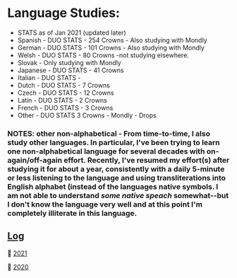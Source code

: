 # Language Studies:
* STATS as of Jan 2021 (updated later) 
* Spanish -  DUO STATS - 254 Crowns - Also studying with Mondly 
* German - DUO STATS - 101 Crowns  - Also studying with Mondly 
* Welsh - DUO STATS - 80 Crowns -not studying elsewhere. 
* Slovak  - Only studying with Mondly 
* Japanese - DUO STATS - 41 Crowns 
* Italian - DUO STATS -
* Dutch - DUO STATS - 7 Crowns 
* Czech - DUO STATS - 12 Crowns 
* Latin - DUO STATS - 2 Crowns 
* French - DUO STATS - 3 Crowns 
* Other - DUO STATS 3 Crowns - Mondly - Drops 

### NOTES: other non-alphabetical - From time-to-time, I also study other languages. In particular, I've been trying to learn one non-alphabetical language for several decades with on-again/off-again effort.  Recently, I've resumed my effort(s) after studying it for about a year, consistently with a daily 5-minute or less listening to the language and using transliterations into English alphabet (instead of the languages native symbols. I am not able to understand *some native speach* somewhat--but I don't know the language very well and at this point I'm completely illiterate in this language. 

## [Log](https://github.com/EO4wellness/T-I-L/tree/main/polyglot/la-otra/logs)

:large_blue_circle: [2021](https://github.com/EO4wellness/T-I-L/blob/main/polyglot/la-otra/logs/2021-log.md)

:large_blue_circle: [2020](https://github.com/EO4wellness/T-I-L/blob/main/polyglot/la-otra/logs/2020-log.md)


